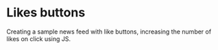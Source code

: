 # Likes buttons

Creating a sample news feed with like buttons, increasing the number of likes on click using JS. 